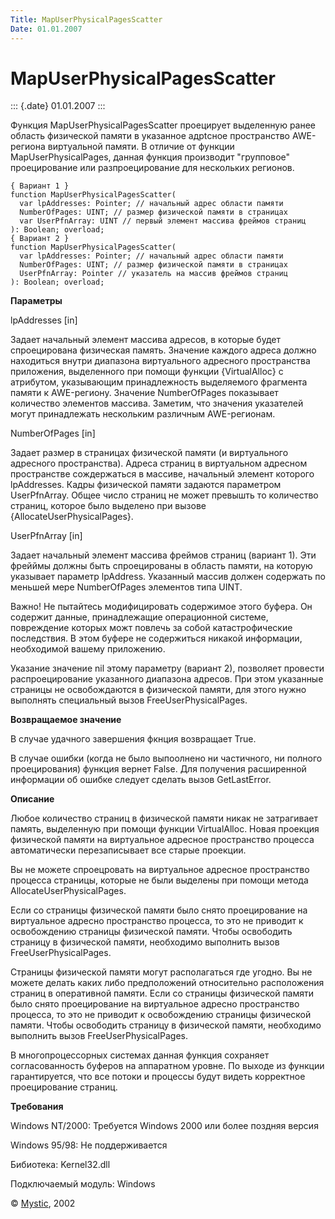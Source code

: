 ```yaml
---
Title: MapUserPhysicalPagesScatter
Date: 01.01.2007
---
```


MapUserPhysicalPagesScatter
===========================

::: {.date}
01.01.2007
:::

Функция MapUserPhysicalPagesScatter проецирует выделенную ранее область
физической памяти в указанное адрtсное пространство AWE-региона
виртуальной памяти. В отличие от функции MapUserPhysicalPages, данная
функция производит \"групповое\" проецирование или разпроецирование для
нескольких регионов.

    { Вариант 1 }
    function MapUserPhysicalPagesScatter(
      var lpAddresses: Pointer; // начальный адрес области памяти
      NumberOfPages: UINT; // размер физической памяти в страницах
      var UserPfnArray: UINT // первый элемент массива фреймов страниц
    ): Boolean; overload;
    { Вариант 2 }
    function MapUserPhysicalPagesScatter(
      var lpAddresses: Pointer; // начальный адрес области памяти
      NumberOfPages: UINT; // размер физической памяти в страницах
      UserPfnArray: Pointer // указатель на массив фреймов страниц
    ): Boolean; overload;

**Параметры**

lpAddresses \[in\]

Задает начальный элемент массива адресов, в которые будет спроецирована
физическая память. Значение каждого адреса должно находиться внутри
диапазона виртуального адресного пространства приложения, выделенного
при помощи функции {VirtualAlloc} с атрибутом, указывающим
принадлежность выделяемого фрагмента памяти к AWE-региону. Значение
NumberOfPages показывает количество элементов массива. Заметим, что
значения указателей могут принадлежать нескольким различным
AWE-регионам.

NumberOfPages \[in\]

Задает размер в страницах физической памяти (и виртуального адресного
пространства). Адреса страниц в виртуальном адресном пространстве
сождержаться в массиве, начальный элемент которого lpAddresses. Кадры
физической памяти задаются параметром UserPfnArray. Общее число страниц
не может превышть то количество страниц, которое было выделено при
вызове {AllocateUserPhysicalPages}.

UserPfnArray \[in\]

Задает начальный элемент массива фреймов страниц (вариант 1). Эти
фрейймы должны быть спроецированы в область памяти, на которую указывает
параметр lpAddress. Указанный массив должен содержать по меньшей мере
NumberOfPages элементов типа UINT.

Важно! Не пытайтесь модифицировать содержимое этого буфера. Он содержит
данные, принадлежащие операционной системе, повреждение которых можт
повлечь за собой катастрофические последствия. В этом буфере не
содержиться никакой информации, необходимой вашему приложению.

Указание значение nil этому параметру (вариант 2), позволяет провести
распроецирование указанного диапазона адресов. При этом указанные
страницы не освобождаются в физической памяти, для этого нужно выполнять
специальный вызов FreeUserPhysicalPages.

**Возвращаемое значение**

В случае удачного завершения фкнция возвращает True.

В случае ошибки (когда не было выпоолнено ни частичного, ни полного
проецирования) функция вернет False. Для получения расширенной
информации об ошибке следует сделать вызов GetLastError.

**Описание**

Любое количество страниц в физической памяти никак не затрагивает
память, выделенную при помощи функции VirtualAlloc. Новая проекция
физической памяти на виртуальное адресное пространство процесса
автоматически перезаписывает все старые проекции.

Вы не можете спроецровать на виртуальное адресное пространство процесса
страницы, которые не были выделены при помощи метода
AllocateUserPhysicalPages.

Если со страницы физической памяти было снято проецирование на
виртуальное адресно пространство процесса, то это не приводит к
освобождению страницы физической памяти. Чтобы освободить страницу в
физической памяти, необходимо выполнить вызов FreeUserPhysicalPages.

Страницы физической памяти могут располагаться где угодно. Вы не можете
делать каких либо предположений относительно расположения страниц в
оперативной памяти. Если со страницы физической памяти было снято
проецирование на виртуальное адресно пространство процесса, то это не
приводит к освобождению страницы физической памяти. Чтобы освободить
страницу в физической памяти, необходимо выполнить вызов
FreeUserPhysicalPages.

В многопроцессорных системах данная функция сохраняет согласованность
буферов на аппаратном уровне. По выходе из функции гарантируется, что
все потоки и процессы будут видеть корректное проецирование страниц.

**Требования**

Windows NT/2000: Требуется Windows 2000 или более поздняя версия

Windows 95/98: Не поддерживается

Бибиотека: Kernel32.dll

Подключаемый модуль: Windows

© [Mystic](mailto:mystic2000@newmail.ru), 2002
